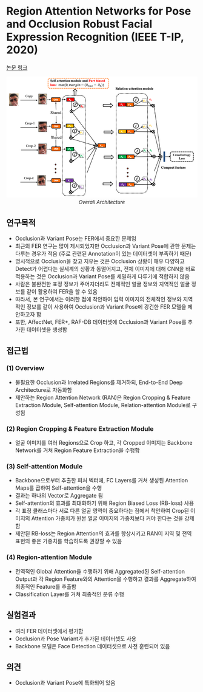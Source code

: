# Region Attention Networks for Pose and Occlusion Robust Facial Expression Recognition (IEEE T-IP, 2020)

[논문 링크](https://ieeexplore.ieee.org/abstract/document/8974606)

<p align="center">
    <img width="600" alt='fig1' src="./img/09_08_01.png?raw=true"></br>
    <em><font size=2>Overall Architecture</font></em>
</p>

## 연구목적
- Occlusion과 Variant Pose는 FER에서 중요한 문제임 
- 최근의 FER 연구는 많이 제시되었지만 Occlusion과 Variant Pose에 관한 문제는 다루는 경우가 적음 (주로 관련된 Annotation이 있는 데이터셋이 부족하기 때문) 
- 명시적으로 Occlusion을 찾고 지우는 것은 Occlusion 상황이 매우 다양하고 Detect가 어렵다는 실세계의 상황과 동떨어지고, 전체 이미지에 대해 CNN을 바로 적용하는 것은 Occlusion과 Variant Pose를 세밀하게 다루기에 적합하지 않음 
- 사람은 불완전한 표정 정보가 주어지더라도 전체적인 얼굴 정보와 지역적인 얼굴 정보를 같이 활용하여 FER을 할 수 있음 
- 따라서, 본 연구에서는 이러한 점에 착안하여 입력 이미지의 전체적인 정보와 지역적인 정보를 같이 사용하여 Occlusion과 Variant Pose에 강건한 FER 모델을 제안하고자 함 
- 또한, AffectNet, FER+, RAF-DB 데이터셋에 Occlusion과 Variant Pose를 추가한 데이터셋을 생성함 

## 접근법
### (1) Overview 
- 불필요한 Occlusion과 Irrelated Regions를 제거하되, End-to-End Deep Architecture로 자동화함 
- 제안하는 Region Attention Network (RAN)은 Region Cropping & Feature Extraction Module, Self-attention Module, Relation-attention Module로 구성됨 
### (2) Region Cropping & Feature Extraction Module 
- 얼굴 이미지를 여러 Regions으로 Crop 하고, 각 Cropped 이미지는 Backbone Network를 거쳐 Region Feature Extraction을 수행함 
### (3) Self-attention Module 
- Backbone으로부터 추출한 피처 벡터에, FC Layers를 거쳐 생성된 Attention Maps를 곱하여 Self-attention을 수행 
- 결과는 하나의 Vector로 Aggregate 됨 
- Self-attention의 효과를 최대화하기 위해 Region Biased Loss (RB-loss) 사용 
- 각 표정 클래스마다 서로 다른 얼굴 영역이 중요하다는 점에서 착안하여 Crop된 이미지의 Attention 가중치가 원본 얼굴 이미지의 가중치보다 커야 한다는 것을 강제함 
- 제안된 RB-loss는 Region Attention의 효과를 향상시키고 RAN이 지역 및 전역 표현의 좋은 가중치를 학습하도록 권장할 수 있음 
### (4) Region-attention Module 
- 전역적인 Global Attention을 수행하기 위해 Aggregated된 Self-attention Output과 각 Region Feature와의 Attention을 수행하고 결과를 Aggregate하여 최종적인 Feature를 추출함 
- Classification Layer를 거쳐 최종적인 분류 수행 

## 실험결과
- 여러 FER 데이터셋에서 평가함 
- Occlusion과 Pose Variant가 추가된 데이터셋도 사용 
- Backbone 모델은 Face Detection 데이터셋으로 사전 훈련되어 있음 

## 의견
- Occlusion과 Variant Pose에 특화되어 있음 